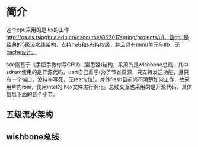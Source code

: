 # 简介
这个cpu采用的是lkx的工作 http://os.cs.tsinghua.edu.cn/oscourse/OS2017spring/projects/u1，该cpu是经典的5级流水线架构，支持m态和s态特权级，并且具有mmu单元与tlb，无cache设计。

soc则基于《手把手教你写CPU》(雷思磊)结构，采用的是wishbone总线，其中sdram使用的是开源代码，uart自己重写(为了节省资源，只支持发送功能，且只有一个端口，波特率写死，无ready位)，片外flash目前尚不清楚如何工作，故采用片内rom，使用intel的.hex文件进行例化。总线交互也采用的是开源代码，具体信息下面的各个小节。

## 五级流水架构


## wishbone总线
